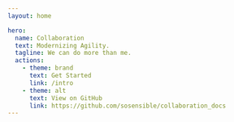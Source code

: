 ```yaml
---
layout: home

hero:
  name: Collaboration
  text: Modernizing Agility.
  tagline: We can do more than me.
  actions:
    - theme: brand
      text: Get Started
      link: /intro
    - theme: alt
      text: View on GitHub
      link: https://github.com/sosensible/collaboration_docs
---
```

